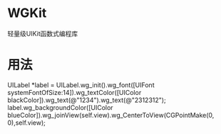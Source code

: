 # WGKit
轻量级UIKit函数式编程库

# 用法
UILabel *label = UILabel.wg_init().wg_font([UIFont systemFontOfSize:14]).wg_textColor([UIColor blackColor]).wg_text(@"1234").wg_text(@"2312312");
    label.wg_backgroundColor([UIColor blueColor]).wg_joinView(self.view).wg_CenterToView(CGPointMake(0, 0),self.view);
